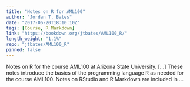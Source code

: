 ```yaml
---
title: "Notes on R for AML100"
author: "Jordan T. Bates"
date: "2017-06-20T18:10:10Z"
tags: [Course, R Markdown]
link: "https://bookdown.org/jtbates/AML100_R/"
length_weight: "1.1%"
repo: "jtbates/AML100_R"
pinned: false
---
```


Notes on R for the course AML100 at Arizona State University. [...] These notes introduce the basics of the programming language R as needed for the course AML100. Notes on RStudio and R Markdown are included in ...

